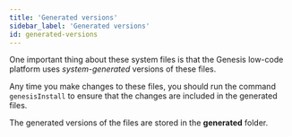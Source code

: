 ```yaml
---
title: 'Generated versions'
sidebar_label: 'Generated versions'
id: generated-versions
---
```


One important thing about these system files is that the Genesis low-code platform uses *system-generated* versions of these files. 

Any time you make changes to these files, you should run the command `genesisInstall` to ensure that the changes are included in the generated files.

The generated versions of the files are stored in the **generated** folder.

